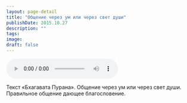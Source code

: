 ```yaml
---
layout: page-detail
title: "Общение через ум или через свет души"
publishDate: 2015.10.27
description: ""
tags:
image:
draft: false
---
```


<audio title="2015.10.27 - Общение через ум или через свет души.mp3" src="https://filer-api.advayta.org/v1.0/public/files/74657" controls=""></audio>

 Текст «Бхагавата Пурана». Общение через ум или через свет души. Правильное общение дающее благословение. 

  
